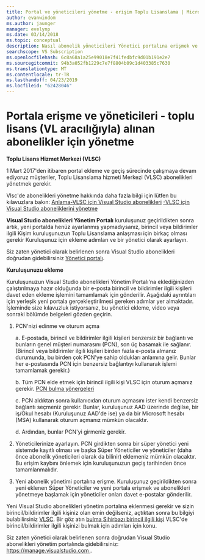 ```yaml
---
title: Portal ve yöneticileri yönetme - erişim Toplu Lisanslama | Microsoft Docs
author: evanwindom
ms.author: jaunger
manager: evelynp
ms.date: 03/14/2018
ms.topic: conceptual
description: Nasıl abonelik yöneticileri Yönetici portalına erişmek ve toplu lisans (VL aracılığıyla) alınan Aboneliklerini Yönetme öğrenin
searchscope: VS Subscription
ms.openlocfilehash: 6c8a68a1a25e99018e7f41fedbfc9d01b191e2e7
ms.sourcegitcommit: 94b3a052fb1229c7e7f8804b09c1d403385c7630
ms.translationtype: MT
ms.contentlocale: tr-TR
ms.lasthandoff: 04/23/2019
ms.locfileid: "62428046"
---
```

# <a name="accessing-the-portal-and-managing-administrators---for-subscriptions-acquired-through-volume-licensing-vl"></a>Portala erişme ve yöneticileri - toplu lisans (VL aracılığıyla) alınan abonelikler için yönetme

**Toplu Lisans Hizmet Merkezi (VLSC)**

1 Mart 2017'den itibaren portal ekleme ve geçiş sürecinde çalışmaya devam ediyoruz müşteriler, Toplu Lisanslama hizmeti Merkezi (VLSC) abonelikleri yönetmek gerekir.

Vlsc'de abonelikleri yönetme hakkında daha fazla bilgi için lütfen bu kılavuzlara bakın: [Anlama-VLSC için Visual Studio abonelikleri](https://visualstudio.microsoft.com/wp-content/uploads/2016/11/Understanding-Visual-Studio-Subscriptions-Administration-Guide-for-VLSC.pdf)
[-VLSC için Visual Studio aboneliklerini yönetme](https://visualstudio.microsoft.com/wp-content/uploads/2016/11/Managing-Visual-Studio-Subscriptions-Administration-Guide-for-VLSC.pdf)

**Visual Studio abonelikleri Yönetim Portalı** kuruluşunuz geçirildikten sonra artık, yeni portalda henüz ayarlanmış yapmadıysanız, birincil veya bildirimler ilgili Kişim kuruluşunuzun Toplu Lisanslama anlaşması için birkaç olması gerekir Kuruluşunuz için ekleme adımları ve bir yönetici olarak ayarlayın.

Siz zaten yönetici olarak belirlenen sonra Visual Studio abonelikleri doğrudan gidebilirsiniz [Yönetici portalı](https://manage.visualstudio.com/).

**Kuruluşunuzu ekleme**

Kuruluşunuzun Visual Studio abonelikleri Yönetim Portalı'na eklediğinizden çalıştırılmaya hazır olduğunda bir e-posta birincil ve bildirimler ilgili kişileri davet eden ekleme işlemini tamamlamak için gönderilir. Aşağıdaki ayrıntıları için yerleşik yeni portala gerçekleştirilmesi gereken adımlar yer almaktadır. İşleminde size kılavuzluk istiyorsanız, bu yönetici ekleme, video veya sonraki bölümde belgeleri gözden geçirin.

1. PCN'nizi edinme ve oturum açma

     a. E-postada, birincil ve bildirimler ilgili kişileri benzersiz bir bağlantı ve bunların genel müşteri numarasını (PCN), son üç basamak ile sağlanır.  (Birincil veya bildirimler ilgili kişileri birden fazla e-posta almanız durumunda, bu birden çok PCN'ye sahip oldukları anlamına gelir. Bunlar her e-postasında PCN için benzersiz bağlantıyı kullanarak işlemi tamamlamak gerekir.)

     b. Tüm PCN elde etmek için birincil ilgili kişi VLSC için oturum açmanız gerekir. [PCN bulma yönergeleri](find-pcn.md)

     c. PCN aldıktan sonra kullanıcıdan oturum açmasını ister kendi benzersiz bağlantı seçmeniz gerekir. Bunlar, kuruluşunuz AAD üzerinde değilse, bir iş/Okul hesabı (Kuruluşunuz AAD'de ise) ya da bir Microsoft hesabı (MSA) kullanarak oturum açmanız mümkün olacaktır.

     d. Ardından, bunlar PCN'yi girmeniz gerekir.

2. Yöneticilerinize ayarlayın.  PCN girdikten sonra bir süper yönetici yeni sistemde kayıtlı olması ve başka Süper Yöneticiler ve yöneticiler (daha önce abonelik yöneticileri olarak da bilinir) eklemeniz mümkün olacaktır. Bu erişim kaybını önlemek için kuruluşunuzun geçiş tarihinden önce tamamlanmalıdır.

3. Yeni abonelik yönetimi portalına erişme. Kuruluşunuz geçirildikten sonra yeni eklenen Süper Yöneticiler ve yeni portala erişmek ve abonelikleri yönetmeye başlamak için yöneticiler onları davet e-postalar gönderilir.

Yeni Visual Studio abonelikleri yönetim portalına eklenmesi gerekir ve sizin birincil/bildirimler ilgili kişiniz olan emin değilseniz, açtıktan sonra bu bilgiyi bulabilirsiniz [VLSC](https://www.microsoft.com/Licensing/servicecenter/default.aspx). Bir göz atın [bulma Sihirbazı birincil ilgili kişi](find-primary-contact.md) VLSC'de birincil/bildirimler ilgili kişinizi bulmak için adımları için konu.

Siz zaten yönetici olarak belirlenen sonra doğrudan Visual Studio abonelikleri yönetim portalında gidebilirsiniz: [ https://manage.visualstudio.com ](https://manage.visualstudio.com).
